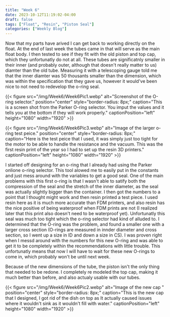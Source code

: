 ```yaml
---
title: "Week 6"
date: 2023-10-12T11:19:02-04:00
draft: false
tags: ["Float", "Resin", "Piston Seal"]
categories: ["Weekly Blog"]
---
```


Now that my parts have arived I can get back to working directly on the float. At the end of last week the tubes came in that will serve as the main float body. I then tested to see if they fit with the old piston and top cap, which they unfortunatly do not at all. These tubes are significatnly smaller in their inner (and probably outer, although that doesn't really matter to us) diamter than the old tube. Measuring it with a telescoping gauge told me that the inner diamter was 50 thousants smaller than the dimension, which was within the specification that they gave us, however it would've been nice to not need to redevelop the o-ring seal. 

{{< figure src="/img/Week6/Week6Pic1.webp" alt="Screenshot of the O-ring selector." position="center" style="border-radius: 8px;" caption="This is a screen shot from the Parker O-ring selector. You imput the values and it tells you at the bottom if they will work properly." captionPosition="left" height="1080" width="1920" >}}

{{< figure src="/img/Week6/Week6Pic3.webp" alt="Image of the larger o-ring test peice." position="center" style="border-radius: 8px;" caption="Here is the test peice that I used, it was simply just too tight for the motor to be able to handle the resistance and the vacuum. This was the first resin print of the year so I had to set up the resin 3D printers." captionPosition="left" height="1080" width="1920" >}}

I started off designing for an o-ring that I already had using the Parker onlione o-ring selector. This tool alowed me to easily put in the constants and just mess around with the variables to get a good seal. One of the main problems with this first o-ring is that I wasn't able to satify both the compression of the seal and the stretch of the inner diameter, as the seal was actually slightly bigger than the container. I then got the numbers to a point that I thought might work and then resin printed a test piece. I used resin here as it is much more accurate than FDM printers, and also resin has the nice positive of being waterproof when FDM prints are not (I realized later that this print also doesn't need to be waterproof yet). Unfortunatly this seal was much too tight which the o-ring selector had kind of alluded to. I determined that the O-ring was the problem, and found a smaller one with a larger cross section (O-rings are measured in innder diameter and cross section, so I went up a size in ID and down a size in CS). I was proven right when I messd around with the numbers for this new O-ring and was able to get it to be completely within the recommendations with little trouble. This unfortunatly means that now I will have to wait for these new O-rings to come in, which probably won't be until next week. 

Because of the new dimensions of the tube, the piston isn't the only thing that needed to be redone. I completely re modeled the top cap, making it much better than before, and also actualy usable with our tubes. 

{{< figure src="/img/Week6/Week6Pic2.webp" alt="Image of the new cap " position="center" style="border-radius: 8px;" caption="This is the new cap that I designed, I got rid of the dish on top as It actually caused issues where it wouldn't sink as it wouldn't fill with water." captionPosition="left" height="1080" width="1920" >}}
